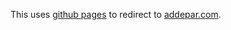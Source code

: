 This uses [github pages](http://pages.github.com/) to redirect to [addepar.com](http://addepar.com/).
